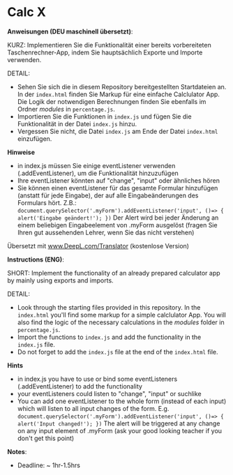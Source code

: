 # Calc X

**Anweisungen (DEU maschinell übersetzt)**:

KURZ:
Implementieren Sie die Funktionalität einer bereits vorbereiteten Taschenrechner-App, indem Sie hauptsächlich Exporte und Importe verwenden.  

DETAIL: 
* Sehen Sie sich die in diesem Repository bereitgestellten Startdateien an. In der `index.html` finden Sie Markup für eine einfache Calclulator App. Die Logik der notwendigen Berechnungen finden Sie ebenfalls im Ordner _modules_ in `percentage.js`. 
* Importieren Sie die Funktionen in `index.js` und fügen Sie die Funktionalität in der Datei `index.js` hinzu.
* Vergessen Sie nicht, die Datei `index.js` am Ende der Datei `index.html` einzufügen.


**Hinweise**
* in index.js müssen Sie einige eventListener verwenden (.addEventListener), um die Funktionalität hinzuzufügen
* Ihre eventListener könnten auf "change", "input" oder ähnliches hören
* Sie können einen eventListener für das gesamte Formular hinzufügen (anstatt für jede Eingabe), der auf alle Eingabeänderungen des Formulars hört. Z.B.: ```document.querySelector('.myForm').addEventListener('input', ()=> {
  alert('Eingabe geändert!');
})``` 
Der Alert wird bei jeder Änderung an einem beliebigen Eingabeelement von .myForm ausgelöst (fragen Sie Ihren gut aussehenden Lehrer, wenn Sie das nicht verstehen)

Übersetzt mit www.DeepL.com/Translator (kostenlose Version)

**Instructions (ENG)**:

SHORT:
Implement the functionality of an already prepared calculator app by mainly using exports and imports.  

DETAIL: 
* Look through the starting files provided in this repository. In the `index.html` you'll find some markup for a simple calclulator App. You will also find the logic of the necessary calculations in the _modules_ folder in `percentage.js`. 
* Import the functions to `index.js` and add the functionality in the `index.js` file.
* Do not forget to add the `index.js` file at the end of the `index.html` file.


**Hints**
* in index.js you have to use or bind some eventListeners (.addEventListener) to add the functionality
* your eventListeners could listen to "change", "input" or suchlike
* You can add one eventListener to the whole form (instead of each input) which will listen to all input changes of the form. E.g. ```document.querySelector('.myForm').addEventListener('input', ()=> {
  alert('Input changed!');
})``` 
The alert will be triggered at any change on any input element of .myForm (ask your good looking teacher if you don't get this point)

**Notes**:
* Deadline: ~ 1hr-1.5hrs
